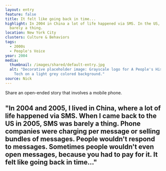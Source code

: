 ```yaml
---
layout: entry
feature: false
title: It felt like going back in time...
highlight: In 2004 in China a lot of life happened via SMS. In the US, SMS was
  barely a thing.
location: New York City
clusters: Culture & Behaviors
tags:
  - 2000s
  - People's Voice
year: 2004
media:
  thumbnail: /images/shared/default-entry.jpg
  alt: "Decorative placeholder image: Grayscale logo for A People's History of
    Tech on a light grey colored background."
source: Nick
---
```

Share an open-ended story that involves a mobile phone.

## "In 2004 and 2005, I lived in China, where a lot of life happened via SMS. When I came back to the US in 2005, SMS was barely a thing. Phone companies were charging per message or selling bundles of messages. People wouldn't respond to messages. Sometimes people wouldn't even open messages, because you had to pay for it. It felt like going back in time..."